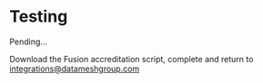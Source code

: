 # Testing

<aside class="notice">Pending...</aside>

Download the Fusion accreditation script, complete and return to [integrations@datameshgroup.com](mailto:integrations@datameshgroup.com)

<!--
- Spreadsheet to include tests on 
  - Test happy path
  - Test unhappy path
  - Test timeouts etc
-->
